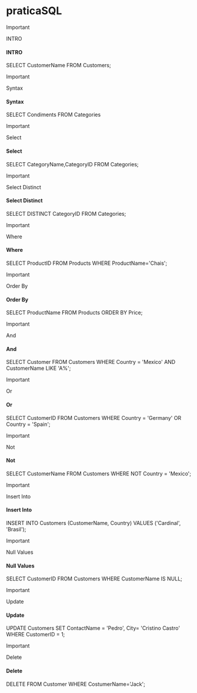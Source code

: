 # praticaSQL

>[!IMPORTANT]
>INTRO
#### INTRO

SELECT CustomerName FROM Customers;

>[!IMPORTANT]
>Syntax
#### Syntax

SELECT Condiments FROM Categories

>[!IMPORTANT]
>Select
#### Select

SELECT CategoryName,CategoryID FROM Categories;

>[!IMPORTANT]
>Select Distinct
#### Select Distinct

SELECT DISTINCT CategoryID FROM Categories;

>[!IMPORTANT]
>Where
#### Where

SELECT ProductID FROM Products
WHERE ProductName='Chais';

>[!IMPORTANT]
>Order By
#### Order By

SELECT ProductName FROM Products
ORDER BY Price;

>[!IMPORTANT]
>And
#### And
SELECT Customer FROM Customers
WHERE Country = 'Mexico' AND CustomerName LIKE 'A%';

>[!IMPORTANT]
>Or
#### Or
SELECT CustomerID FROM Customers
WHERE Country = 'Germany' OR Country = 'Spain';

>[!IMPORTANT]
>Not
#### Not

SELECT CustomerName FROM Customers
WHERE NOT Country = 'Mexico';

>[!IMPORTANT]
>Insert Into
#### Insert Into

INSERT INTO Customers (CustomerName, Country)
VALUES ('Cardinal', 'Brasil');

>[!IMPORTANT]
>Null Values
#### Null Values

SELECT CustomerID
FROM Customers
WHERE CustomerName IS NULL;

>[!IMPORTANT]
>Update
#### Update

UPDATE Customers
SET ContactName = 'Pedro', City= 'Cristino Castro'
WHERE CustomerID = 1;

>[!IMPORTANT]
>Delete
#### Delete

DELETE FROM Customer WHERE CostumerName='Jack';
